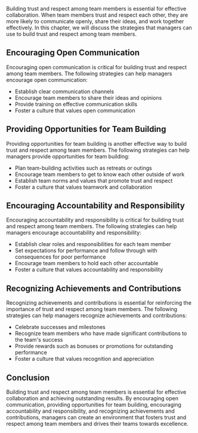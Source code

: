 
Building trust and respect among team members is essential for effective collaboration. When team members trust and respect each other, they are more likely to communicate openly, share their ideas, and work together effectively. In this chapter, we will discuss the strategies that managers can use to build trust and respect among team members.

Encouraging Open Communication
------------------------------

Encouraging open communication is critical for building trust and respect among team members. The following strategies can help managers encourage open communication:

* Establish clear communication channels
* Encourage team members to share their ideas and opinions
* Provide training on effective communication skills
* Foster a culture that values open communication

Providing Opportunities for Team Building
-----------------------------------------

Providing opportunities for team building is another effective way to build trust and respect among team members. The following strategies can help managers provide opportunities for team building:

* Plan team-building activities such as retreats or outings
* Encourage team members to get to know each other outside of work
* Establish team norms and values that promote trust and respect
* Foster a culture that values teamwork and collaboration

Encouraging Accountability and Responsibility
---------------------------------------------

Encouraging accountability and responsibility is critical for building trust and respect among team members. The following strategies can help managers encourage accountability and responsibility:

* Establish clear roles and responsibilities for each team member
* Set expectations for performance and follow through with consequences for poor performance
* Encourage team members to hold each other accountable
* Foster a culture that values accountability and responsibility

Recognizing Achievements and Contributions
------------------------------------------

Recognizing achievements and contributions is essential for reinforcing the importance of trust and respect among team members. The following strategies can help managers recognize achievements and contributions:

* Celebrate successes and milestones
* Recognize team members who have made significant contributions to the team's success
* Provide rewards such as bonuses or promotions for outstanding performance
* Foster a culture that values recognition and appreciation

Conclusion
----------

Building trust and respect among team members is essential for effective collaboration and achieving outstanding results. By encouraging open communication, providing opportunities for team building, encouraging accountability and responsibility, and recognizing achievements and contributions, managers can create an environment that fosters trust and respect among team members and drives their teams towards excellence.
